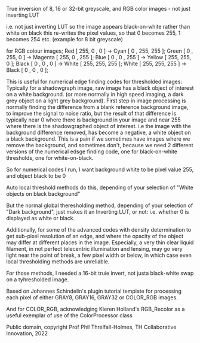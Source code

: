 True inversion of 8, 16 or 32-bit greyscale, and RGB color images - not just inverting LUT

i.e. not just inverting LUT so the image appears black-on-white rather than white on black
this re-writes the pixel values, so that 0 becomes 255, 1 becomes 254 etc. (example for 8 bit greyscale)

for RGB colour images;
  Red   [ 255,  0 ,  0  ] -> Cyan    [  0 , 255, 255 ];
  Green [  0 , 255,  0  ] -> Magenta [ 255,  0 , 255 ];
  Blue  [  0 ,  0 , 255 ] -> Yellow  [ 255, 255,  0  ];
  Black [  0 ,  0 ,  0  ] -> White   [ 255, 255, 255 ];
  White [ 255, 255, 255 ] -> Black   [  0 ,  0 ,  0  ];

This is useful for numerical edge finding codes for thresholded images:
Typically for a shadowgraph image, raw image has a black object of interest on a white background.
(or more normally in high speed imaging, a dark grey object on a light grey background).
First step in image processing is normally finding the difference from a blank reference background
image, to improve the signal to noise ratio, but the result of that difference is typically near 0
where there is background in your image and near 255 where there is the shadowgraphed object of interest.
i.e the image with the background difference removed, has become a negative, a white object on a black background.
This is a pain if we sometimes have images where we remove the background, and sometimes don't,
because we need 2 different versions of the numerical edsge finding code, one for black-on-white
thresholds, one for white-on-black.

So for numerical codes I run, I want background white to be pixel value 255, and object black to be 0

Auto local threshold methods do this, depending of your selection of "White objects on black background"

But the normal global theresholding method, depending of your selection of "Dark background",
just makes it an Inverting LUT, or not: i.e. whether 0 is displayed as white or black.

Additionally, for some of the advanced codes with density determination to get sub-pixel resolution of an edge,
and where the opacity of the object may differ at different places in the image. Especially, a very thin 
clear liquid filament, in not perfect telecentric illumination and lensing, may go very light near the point of
break, a few pixel width or below, in which case even local thresholding methods are unreliable.

For those methods, I needed a 16-bit truie invert, not justa black-white swap on a tyhresholded image.

Based on Johannes Schindelin's plugin tutorial template for processing each pixel of either
GRAY8, GRAY16, GRAY32 or COLOR_RGB images.

And for COLOR_RGB, acknowledging Kieren Holland's RGB_Recolor as a useful exemplar of use of the ColorProcessor class


Public domain, copyright Prof Phil Threlfall-Holmes, TH Collaborative Innovation, 2022